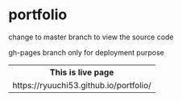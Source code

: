 # portfolio

<p>change to master branch to view the source code</p>
<p>gh-pages branch only for deployment purpose</p>
<table>
  <tr>
    <th>This is live page</th>
  </tr>
  <tr>
    <td>https://ryuuchi53.github.io/portfolio/</td>
  </tr>
</table>
